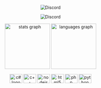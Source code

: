 <p align="center">
  <img src="https://discord.c99.nl/widget/theme-2/1069953502069149696.png" alt="Discord">
</p>

<p align="center">
  <img src="https://www.transparentpng.com/thumb/youtube-logo/hd-youtube-logo-image-0.png" href="https://www.youtube.com/@Dimis247" alt="Discord">
</p>
  
<div align="center">
  <img src="https://github-readme-stats.vercel.app/api?hide_title=false&hide_rank=false&show_icons=true&include_all_commits=true&count_private=true&disable_animations=false&theme=dark&locale=en&hide_border=true&username=DimisSSH" height="150" alt="stats graph"  />
  <img src="https://github-readme-stats.vercel.app/api/top-langs?locale=en&hide_title=false&layout=compact&card_width=320&langs_count=5&theme=dark&hide_border=true&username=DimisSSH" height="150" alt="languages graph"  />
</div>

<p align="center">
  <img src="https://cdn.jsdelivr.net/gh/devicons/devicon/icons/csharp/csharp-original.svg" height="30" width="42" alt="c# logo"  />
    <img src="https://imgs.search.brave.com/vJvGuueYvsxWkLM6PMdI-FsO6i4ZSDsE6Nj0MpGZKxI/rs:fit:300:206:1/g:ce/aHR0cHM6Ly9kd2ds/b2dvLmNvbS93cC1j/b250ZW50L3VwbG9h/ZHMvMjAxNy8wOS9D/cGx1c3BsdXNfbG9n/by0zMDB4MjA2LnBu/Zw" height="30" width="42" alt="c++ logo"  />
    <img src="https://cdn.jsdelivr.net/gh/devicons/devicon/icons/nodejs/nodejs-original.svg" height="30" width="42" alt="nodejs logo"  />
  <img src="https://cdn.jsdelivr.net/gh/devicons/devicon/icons/html5/html5-original.svg" height="30" width="42" alt="html5 logo"  />
  <img src="https://cdn.jsdelivr.net/gh/devicons/devicon/icons/php/php-original.svg" height="30" width="42" alt="php logo"  />
  <img src="https://cdn.jsdelivr.net/gh/devicons/devicon/icons/python/python-original.svg" height="30" width="42" alt="python logo"  />
</p>



